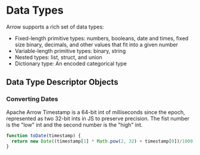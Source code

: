 # Data Types

Arrow supports a rich set of data types:

* Fixed-length primitive types: numbers, booleans, date and times, fixed size binary, decimals, and other values that fit into a given number
* Variable-length primitive types: binary, string
* Nested types: list, struct, and union
* Dictionary type: An encoded categorical type

## Data Type Descriptor Objects


### Converting Dates

Apache Arrow Timestamp is a 64-bit int of milliseconds since the epoch, represented as two 32-bit ints in JS to preserve precision. The fist number is the "low" int and the second number is the "high" int.

```typescript
function toDate(timestamp) {
  return new Date((timestamp[1] * Math.pow(2, 32) + timestamp[0])/1000);
}
```

